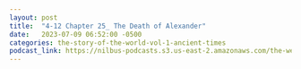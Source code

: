 ```yaml
---
layout: post
title:  "4-12 Chapter 25_ The Death of Alexander"
date:   2023-07-09 06:52:00 -0500
categories: the-story-of-the-world-vol-1-ancient-times
podcast_link: https://nilbus-podcasts.s3.us-east-2.amazonaws.com/the-well-trained-mind/The%20Story%20of%20the%20World%20Vol.%201%20Ancient%20Times/4-12%20Chapter%2025_%20The%20Death%20of%20Alexander.mp3
---
```

